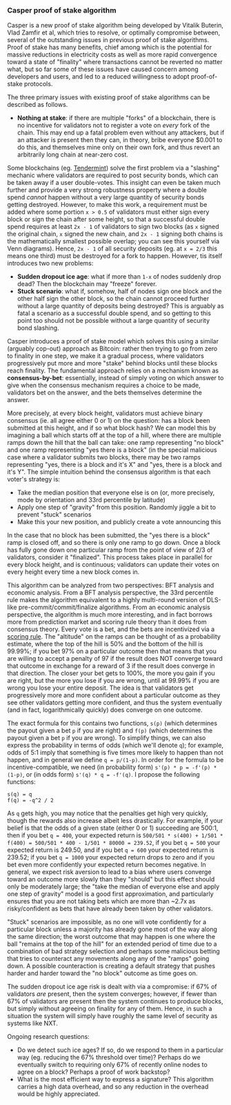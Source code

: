 ### Casper proof of stake algorithm

Casper is a new proof of stake algorithm being developed by Vitalik Buterin, Vlad Zamfir et al, which tries to resolve, or optimally compromise between, several of the outstanding issues in previous proof of stake algorithms. Proof of stake has many benefits, chief among which is the potential for massive reductions in electricity costs as well as more rapid convergence toward a state of "finality" where transactions cannot be reverted no matter what, but so far some of these issues have caused concern among developers and users, and led to a reduced willingness to adopt proof-of-stake protocols.

The three primary issues with existing proof of stake algorithms can be described as follows.

* **Nothing at stake**: if there are multiple "forks" of a blockchain, there is no incentive for validators not to register a vote on _every_ fork of the chain. This may end up a fatal problem even without any attackers, but if an attacker is present then they can, in theory, bribe everyone $0.001 to do this, and themselves mine only on their own fork, and thus revert an arbitrarily long chain at near-zero cost.

Some blockchains (eg. [Tendermint](http://tendermint.com/)) solve the first problem via a "slashing" mechanic where validators are required to post security bonds, which can be taken away if a user double-votes. This insight can even be taken much further and provide a very strong robustness property where a double spend _cannot_ happen without a very large quantity of security bonds getting destroyed. However, to make this work, a requirement must be added where some portion `x > 0.5` of validators must either sign every block or sign the chain after some height, so that a successful double spend requires at least `2x - 1` of validators to sign two blocks (as `x` signed the original chain, `x` signed the new chain, and `2x - 1` signing both chains is the mathematically smallest possible overlap; you can see this yourself via Venn diagrams). Hence, `2x - 1` of all security deposits (eg. at `x = 2/3` this means one third) must be destroyed for a fork to happen. However, tis itself introduces two new problems:

* **Sudden dropout ice age**: what if more than `1-x` of nodes suddenly drop dead? Then the blockchain may "freeze" forever.
* **Stuck scenario**: what if, somehow, half of nodes sign one block and the other half sign the other block, so the chain cannot proceed further without a large quantity of deposits being destroyed? This is arguably as fatal a scenario as a successful double spend, and so getting to this point too should not be possible without a large quantity of security bond slashing.

Casper introduces a proof of stake model which solves this using a similar (arguably cop-out) approach as Bitcoin: rather then trying to go from zero to finality in one step, we make it a gradual process, where validators progressively put more and more "stake" behind blocks until these blocks reach finality. The fundamental approach relies on a mechanism known as **consensus-by-bet**: essentially, instead of simply voting on which answer to give when the consensus mechanism requires a choice to be made, validators bet on the answer, and the bets themselves determine the answer.

More precisely, at every block height, validators must achieve binary consensus (ie. all agree either 0 or 1) on the question: has a block been submitted at this height, and if so what block hash? We can model this by imagining a ball which starts off at the top of a hill, where there are multiple ramps down the hill that the ball can take: one ramp representing "no block" and one ramp representing "yes there is a block" (in the special malicious case where a validator submits two blocks, there may be two ramps representing "yes, there is a block and it's X" and "yes, there is a block and it's Y". The simple intuition behind the consensus algorithm is that each voter's strategy is:

* Take the median position that everyone else is on (or, more precisely, mode by orientation and 33rd percentile by latitude)
* Apply one step of "gravity" from this position. Randomly jiggle a bit to prevent "stuck" scenarios
* Make this your new position, and publicly create a vote announcing this

In the case that no block has been submitted, the "yes there is a block" ramp is closed off, and so there is only one ramp to go down. Once a block has fully gone down one particular ramp from the point of view of 2/3 of validators, consider it "finalized". This process takes place in parallel for every block height, and is continuous; validators can update their votes on every height every time a new block comes in.

This algorithm can be analyzed from two perspectives: BFT analysis and economic analysis. From a BFT analysis perspective, the 33rd percentile rule makes the algorithm equivalent to a highly multi-round version of DLS-like pre-commit/commit/finalize algorithms. From an economic analysis perspective, the algorithm is much more interesting, and in fact borrows more from prediction market and scoring rule theory than it does from consensus theory. Every vote is a bet, and the bets are incentivized via a [scoring rule](https://en.wikipedia.org/wiki/Scoring_rule). The "altitude" on the ramps can be thought of as a probability estimate, where the top of the hill is 50% and the bottom of the hill is 99.99%; if you bet 97% on a particular outcome then that means that you are willing to accept a penalty of 97 if the result does NOT converge toward that outcome in exchange for a reward of 3 if the result does converge in that direction. The closer your bet gets to 100%, the more you gain if you are right, but the more you lose if you are wrong, until at 99.99% if you are wrong you lose your entire deposit. The idea is that validators get progressively more and more confident about a particular outcome as they see other validators getting more confident, and thus the system eventually (and in fact, logarithmically quickly) does converge on one outcome.

The exact formula for this contains two functions, `s(p)` (which determines the payout given a bet `p` if you are right) and `f(p)` (which determines the payout given a bet `p` if you are wrong). To simplify things, we can also express the probability in terms of odds (which we'll denote `q`); for example, odds of 5:1 imply that something is five times more likely to happen than not happen, and in general we define `q = p/(1-p)`. In order for the formula to be incentive-compatible, we need (in probability form) `s'(p) * p = -f'(p) * (1-p)`, or (in odds form) `s'(q) * q = -f'(q)`. I propose the following functions:

    s(q) = q
    f(q) = -q^2 / 2

As `q` gets high, you may notice that the penalties get high very quickly, though the rewards also increase albeit less drastically. For example, if your belief is that the odds of a given state (either 0 or 1) succeeding are 500:1, then if you bet `q = 400`, your expected return is `500/501 * s(400) + 1/501 * f(400) = 500/501 * 400 - 1/501 * 80000 = 239.52`, if you bet `q = 500` your expected return is 249.50, and if you bet `q = 600` your expected return is 239.52; if you bet `q = 1000` your expected return drops to zero and if you bet even more confidently your expected return becomes negative. In general, we expect risk aversion to lead to a bias where users converge toward an outcome more slowly than they "should" but this effect should only be moderately large; the "take the median of everyone else and apply one step of gravity" model is a good first approximation, and particularly ensures that you are not taking bets which are more than ~2.7x as risky/confident as bets that have already been taken by other validators.

"Stuck" scenarios are impossible, as no one will vote confidently for a particular block unless a majority has already gone most of the way along the same direction; the worst outcome that may happen is one where the ball "remains at the top of the hill" for an extended period of time due to a combination of bad strategy selection and perhaps some malicious betting that tries to counteract any movements along any of the "ramps" going down. A possible counteraction is creating a default strategy that pushes harder and harder toward the "no block" outcome as time goes on.

The sudden dropout ice age risk is dealt with via a compromise: if 67% of validators _are_ present, then the system converges; however, if fewer than 67% of validators are present then the system continues to produce blocks, but simply without agreeing on finality for any of them. Hence, in such a situation the system will simply have roughly the same level of security as systems like NXT.

Ongoing research questions:

* Do we detect such ice ages? If so, do we respond to them in a particular way (eg. reducing the 67% threshold over time)? Perhaps do we eventually switch to requiring only 67% of recently online nodes to agree on a block? Perhaps a proof of work backstop?
* What is the most efficient way to express a signature? This algorithm carries a high data overhead, and so any reduction in the overhead would be highly appreciated.
